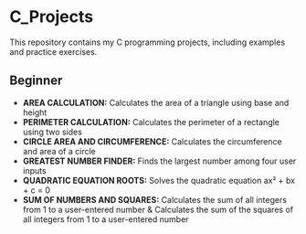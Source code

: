 # C_Projects
This repository contains my C programming projects, including examples and practice exercises.

## Beginner

- **AREA CALCULATION:** Calculates the area of a triangle using base and height
- **PERIMETER CALCULATION:** Calculates the perimeter of a rectangle using two sides
- **CIRCLE AREA AND CIRCUMFERENCE:** Calculates the circumference and area of a circle
- **GREATEST NUMBER FINDER:** Finds the largest number among four user inputs
- **QUADRATIC EQUATION ROOTS:** Solves the quadratic equation ax² + bx + c = 0
- **SUM OF NUMBERS AND SQUARES:** Calculates the sum of all integers from 1 to a user-entered number & Calculates the sum of the squares of all integers from 1 to a user-entered number
